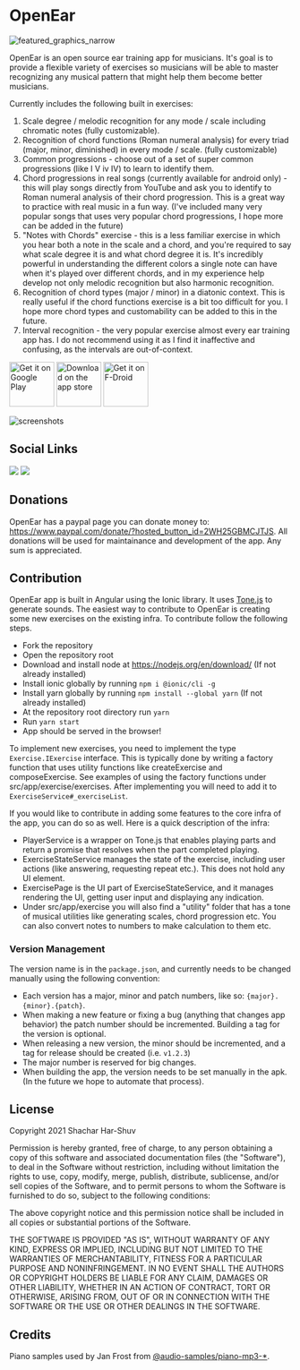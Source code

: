 # OpenEar

![featured_graphics_narrow](https://user-images.githubusercontent.com/4821858/142941962-efc78796-cc85-4224-8baa-a3faaee9f6f4.png)

OpenEar is an open source ear training app for musicians. It's goal is to provide a flexible variety of exercises so musicians will be able to master recognizing any musical pattern that might help them become better musicians.

Currently includes the following built in exercises:

1. Scale degree / melodic recognition for any mode / scale including chromatic notes (fully customizable).
2. Recognition of chord functions (Roman numeral analysis) for every triad (major, minor, diminished) in every mode / scale. (fully customizable)
3. Common progressions - choose out of a set of super common progressions (like I V iv IV) to learn to identify them.
4. Chord progressions in real songs (currently available for android only) - this will play songs directly from YouTube and ask you to identify to Roman numeral analysis of their chord progression. This is a great way to practice with real music in a fun way. (I've included many very popular songs that uses very popular chord progressions, I hope more can be added in the future)
5. "Notes with Chords" exercise - this is a less familiar exercise in which you hear both a note in the scale and a chord, and you're required to say what scale degree it is and what chord degree it is. It's incredibly powerful in understanding the different colors a single note can have when it's played over different chords, and in my experience help develop not only melodic recognition but also harmonic recognition.
6. Recognition of chord types (major / minor) in a diatonic context. This is really useful if the chord functions exercise is a bit too difficult for you. I hope more chord types and customability can be added to this in the future.
7. Interval recognition - the very popular exercise almost every ear training app has. I do not recommend using it as I find it inaffective and confusing, as the intervals are out-of-context.

[<img src="https://play.google.com/intl/en_us/badges/images/generic/en-play-badge.png"
     alt="Get it on Google Play"
     height="80">](https://play.google.com/store/apps/details?id=com.openear.www)
[<img src="https://bdoc.co.il/wp-bdoc-content/uploads/iphone-app-store-badge.png"
     alt="Download on the app store"
     height="80">](https://apps.apple.com/il/app/openear-ear-training/id1616537214?l=iw)
[<img src="https://fdroid.gitlab.io/artwork/badge/get-it-on.png"
     alt="Get it on F-Droid"
     height="80">](https://f-droid.org/packages/com.openear.www/)

![screenshots](https://user-images.githubusercontent.com/4821858/142942603-4fb8e1cd-49b7-4029-b8f0-1f60a93e0cab.png)

## Social Links

[<img src="https://img.shields.io/badge/Discord-5865F2?style=for-the-badge&logo=discord&logoColor=white"/>](https://discord.gg/FzHGnU4zeE)
[<img src="https://img.shields.io/badge/Twitter-1DA1F2?style=for-the-badge&logo=twitter&logoColor=white"/>](https://twitter.com/shuv_har)

## Donations

OpenEar has a paypal page you can donate money to: https://www.paypal.com/donate/?hosted_button_id=2WH25GBMCJTJS. All donations will be used for maintainance and development of the app. Any sum is appreciated.

## Contribution

OpenEar app is built in Angular using the Ionic library. It uses [Tone.js](https://tonejs.github.io/) to generate sounds.
The easiest way to contribute to OpenEar is creating some new exercises on the existing infra.
To contribute follow the following steps.

- Fork the repository
- Open the repository root
- Download and install node at https://nodejs.org/en/download/ (If not already installed)
- Install ionic globally by running `npm i @ionic/cli -g`
- Install yarn globally by running `npm install --global yarn` (If not already installed)
- At the repository root directory run `yarn`
- Run `yarn start`
- App should be served in the browser!

To implement new exercises, you need to implement the type `Exercise.IExercise` interface. This is typically done by writing a factory function that uses utility functions like createExercise and composeExercise. See examples of using the factory functions under src/app/exercise/exercises.
After implementing you will need to add it to `ExerciseService#_exerciseList`.

If you would like to contribute in adding some features to the core infra of the app, you can do so as well. Here is a quick description of the infra:

- PlayerService is a wrapper on Tone.js that enables playing parts and return a promise that resolves when the part completed playing.
- ExerciseStateService manages the state of the exercise, including user actions (like answering, requesting repeat etc.). This does not hold any UI element.
- ExercisePage is the UI part of ExerciseStateService, and it manages rendering the UI, getting user input and displaying any indication.
- Under src/app/exercise you will also find a "utility" folder that has a tone of musical utilities like generating scales, chord progression etc. You can also convert notes to numbers to make calculation to them etc.

### Version Management

The version name is in the `package.json`, and currently needs to be changed manually using the following convention:

- Each version has a major, minor and patch numbers, like so: `{major}.{minor}.{patch}`.
- When making a new feature or fixing a bug (anything that changes app behavior) the patch number should be incremented. Building a tag for the version is optional.
- When releasing a new version, the minor should be incremented, and a tag for release should be created (i.e. `v1.2.3`)
- The major number is reserved for big changes.
- When building the app, the version needs to be set manually in the apk. (In the future we hope to automate that process).

## License

Copyright 2021 Shachar Har-Shuv

Permission is hereby granted, free of charge, to any person obtaining a copy of this software and associated documentation files (the "Software"), to deal in the Software without restriction, including without limitation the rights to use, copy, modify, merge, publish, distribute, sublicense, and/or sell copies of the Software, and to permit persons to whom the Software is furnished to do so, subject to the following conditions:

The above copyright notice and this permission notice shall be included in all copies or substantial portions of the Software.

THE SOFTWARE IS PROVIDED "AS IS", WITHOUT WARRANTY OF ANY KIND, EXPRESS OR IMPLIED, INCLUDING BUT NOT LIMITED TO THE WARRANTIES OF MERCHANTABILITY, FITNESS FOR A PARTICULAR PURPOSE AND NONINFRINGEMENT. IN NO EVENT SHALL THE AUTHORS OR COPYRIGHT HOLDERS BE LIABLE FOR ANY CLAIM, DAMAGES OR OTHER LIABILITY, WHETHER IN AN ACTION OF CONTRACT, TORT OR OTHERWISE, ARISING FROM, OUT OF OR IN CONNECTION WITH THE SOFTWARE OR THE USE OR OTHER DEALINGS IN THE SOFTWARE.

## Credits

Piano samples used by Jan Frost from [@audio-samples/piano-mp3-\*](https://github.com/darosh/samples-piano-mp3).
